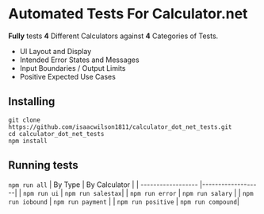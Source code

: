 # Automated Tests For Calculator.net
__Fully__ tests __4__ Different Calculators against __4__ Categories of Tests.

* UI Layout and Display
* Intended Error States and Messages
* Input Boundaries / Output Limits
* Positive Expected Use Cases

## Installing
```
git clone https://github.com/isaacwilson1811/calculator_dot_net_tests.git
cd calculator_dot_net_tests
npm install
```
## Running tests
`npm run all`
| By Type            | By Calculator     |
| ------------------ |-------------------|
| `npm run ui`       | `npm run salestax`|
| `npm run error`    | `npm run salary`  |
| `npm run iobound`  | `npm run payment` |
| `npm run positive` | `npm run compound`|
